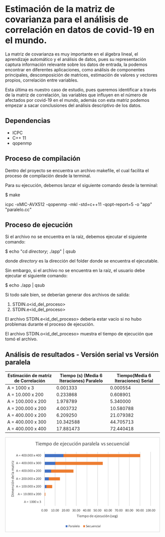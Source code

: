 # Estimación de la matriz de covarianza para el análisis de correlación en datos de covid-19 en el mundo.

La matriz de covarianza es muy importante en el álgebra lineal, el aprendizaje automático y el análisis de datos, pues su representación captura información relevante sobre los datos de entrada, la podemos encontrar en diferentes aplicaciones, como análisis de componentes principales, descomposición de matrices, estimación de valores y vectores propios, correlación entre variables.

Esta última es nuestro caso de estudio, pues queremos identificar a través de la matriz de correlación,  las variables que influyen en el número de afectados por covid-19 en el mundo, además con esta matriz podemos empezar a sacar conclusiones del análisis descriptivo de los datos.

## Dependencias

- ICPC
- C++ 11
- qopenmp

## Proceso de compilación

Dentro del proyecto se encuentra un archivo makefile, el cual facilita el proceso de compilación desde la terminal.

Para su ejecución, debemos lanzar el siguiente comando desde la terminal:

$ make

icpc -xMIC-AVX512 -qopenmp -mkl -std=c++11 -qopt-report=5 -o "app" "paralelo.cc"

## Proceso de ejecución

Si el archivo no se encuentra en la raíz, debemos ejecutar el siguiente comando:

$ echo "cd _directory_; ./app" | qsub

donde _directory_ es la dirección del folder donde se encuentra el ejecutable.

Sin embargo, si el archivo no se encuentra en la raíz, el usuario debe ejecutar el siguiente comando:

$ echo ./app | qsub

Si todo sale bien, se deberían generar dos archivos de salida:

1. STDIN.o<id_del_proceso>
2. STDIN.e<id_del_proceso>

El archivo STDIN.e<id_del_proceso> debería estar vacío si no hubo problemas durante el proceso de ejecución.

El archivo STDIN.o<id_del_proceso> muestra el tiempo de ejecución que tomó el archivo.

## Análisis de resultados - Versión serial vs Versión paralela

Estimación de matriz de Correlación | Tiempo (s) (Media 6 Iteraciones) Paralelo | Tiempo(Media 6 Iteraciones) Serial
------------ | ------------- | -------------
A = 1000 x 3 | 0.001333 | 0.000554
A = 10.000 x 200 | 0.233868 | 0.608901
A = 100.000 x 200 | 1.978789 | 5.340000
A = 200.000 x 200 | 4.003732 | 10.580788
A = 400.000 x 200 | 6.209250 | 21.079382
A = 400.000 x 300 | 10.342588 | 44.705713
A = 400.000 x 400 | 17.881473 | 72.440418

![Gráfica](/images/grafica1.png)
